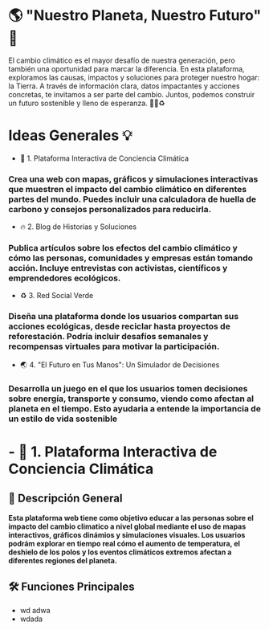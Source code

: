 # 🌎 "Nuestro Planeta, Nuestro Futuro" 🌱

El cambio climático es el mayor desafío de nuestra generación, pero también una oportunidad para marcar la diferencia. En esta plataforma, exploramos las causas, impactos y soluciones para proteger nuestro hogar: la Tierra. A través de información clara, datos impactantes y acciones concretas, te invitamos a ser parte del cambio. Juntos, podemos construir un futuro sostenible y lleno de esperanza. 🌿💙♻️

# Ideas Generales 💡

- 🌿 1. Plataforma Interactiva de Conciencia Climática

### Crea una web con mapas, gráficos y simulaciones interactivas que muestren el impacto del cambio climático en diferentes partes del mundo. Puedes incluir una calculadora de huella de carbono y consejos personalizados para reducirla.

- 🔥 2. Blog de Historias y Soluciones

### Publica artículos sobre los efectos del cambio climático y cómo las personas, comunidades y empresas están tomando acción. Incluye entrevistas con activistas, científicos y emprendedores ecológicos.

- ♻️ 3. Red Social Verde

### Diseña una plataforma donde los usuarios compartan sus acciones ecológicas, desde reciclar hasta proyectos de reforestación. Podría incluir desafíos semanales y recompensas virtuales para motivar la participación.

- 🌏 4. "El Futuro en Tus Manos": Un Simulador de Decisiones 

### Desarrolla un juego en el que los usuarios tomen decisiones sobre energía, transporte y consumo, viendo como afectan al planeta en el tiempo. Esto ayudaria a entende la importancia de un estilo de vida sostenible 



# - 🌿 1. Plataforma Interactiva de Conciencia Climática

## 📌 Descripción General

**Esta plataforma web tiene como objetivo educar a las personas sobre el impacto del cambio climatico a nivel global mediante el uso de mapas interactivos, gráficos dinámios y simulaciones visuales. Los usuarios podrám explorar en tiempo real cómo el aumento de temperatura, el deshielo de los polos y los eventos climáticos extremos afectan a diferentes regiones del planeta.**

## 🛠 Funciones Principales

- wd adwa
- wdada 
